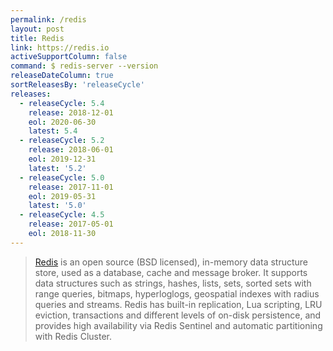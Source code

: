 ```yaml
---
permalink: /redis
layout: post
title: Redis
link: https://redis.io
activeSupportColumn: false
command: $ redis-server --version
releaseDateColumn: true
sortReleasesBy: 'releaseCycle'
releases:
  - releaseCycle: 5.4
    release: 2018-12-01
    eol: 2020-06-30
    latest: 5.4
  - releaseCycle: 5.2
    release: 2018-06-01
    eol: 2019-12-31
    latest: '5.2'
  - releaseCycle: 5.0
    release: 2017-11-01
    eol: 2019-05-31
    latest: '5.0'
  - releaseCycle: 4.5
    release: 2017-05-01
    eol: 2018-11-30
---
```


> [Redis](https://redis.io/) is an open source (BSD licensed), in-memory data structure store, used as a database, cache and message broker. It supports data structures such as strings, hashes, lists, sets, sorted sets with range queries, bitmaps, hyperloglogs, geospatial indexes with radius queries and streams. Redis has built-in replication, Lua scripting, LRU eviction, transactions and different levels of on-disk persistence, and provides high availability via Redis Sentinel and automatic partitioning with Redis Cluster. 



